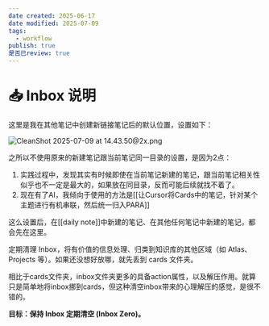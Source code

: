 ```yaml
---
date created: 2025-06-17
date modified: 2025-07-09
tags:
  - workflow
publish: true
是否已review: true
---
```


# 📥 Inbox 说明

这里是我在其他笔记中创建新链接笔记后的默认位置，设置如下：

![CleanShot 2025-07-09 at 14.43.50@2x.png](https://pub-pic.oldwinter.top/2025/07/857c9aa6e75c31e86c9ba61bff25d5db.png)

之所以不使用原来的新建笔记跟当前笔记同一目录的设置，是因为2点：

1. 实践过程中，发现其实有时候即使在当前笔记新建的笔记，跟当前笔记相关性似乎也不一定是最大的，如果放在同目录，反而可能后续就找不着了。
2. 现在有了AI，我倾向于使用的方法是[[让Cursor将Cards中的笔记，针对某个主题进行有机串联，然后统一归入PARA]]

这么设置后，在[[daily note]]中新建的笔记、在其他任何笔记中新建的笔记，都会先在这里。

定期清理 Inbox，将有价值的信息处理、归类到知识库的其他区域（如 Atlas、Projects 等）。如果还没想好放哪，就先丢到 cards 文件夹。

相比于cards文件夹，inbox文件夹更多的具备action属性，以及解压作用。就算只是简单地将inbox挪到cards，但这种清空inbox带来的心理解压的感觉，是很不错的。

**目标：保持 Inbox 定期清空 (Inbox Zero)。**
